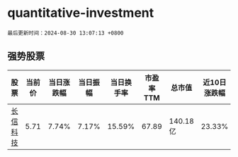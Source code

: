 # quantitative-investment

`最后更新时间：2024-08-30 13:07:13 +0800`

## 强势股票

|股票|当前价|当日涨跌幅|当日振幅|当日换手率|市盈率TTM|总市值|近10日涨跌幅|
|----|----|----|----|----|----|----|----|
|[长信科技](https://xueqiu.com/S/SZ300088)|5.71|7.74%|7.17%|15.59%|67.89|140.18亿|23.33%|
